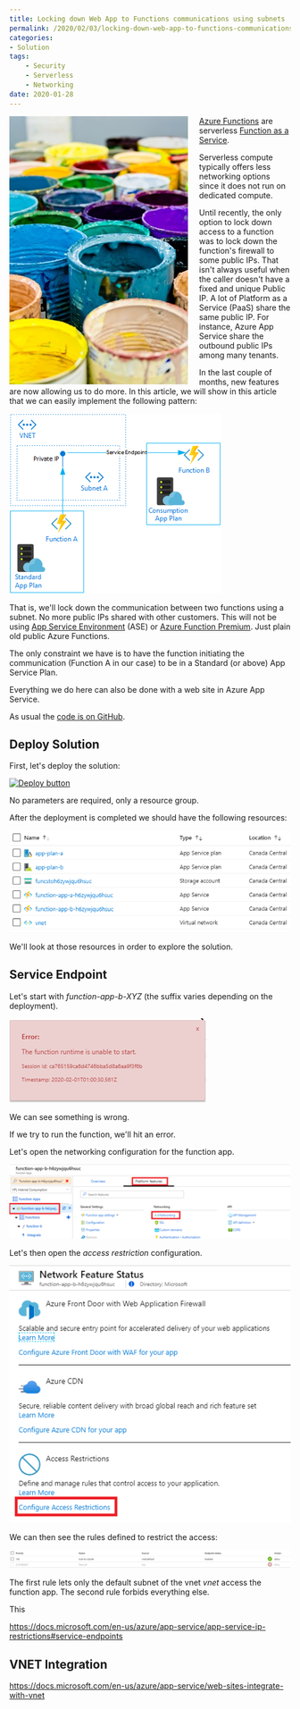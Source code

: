 ```yaml
---
title: Locking down Web App to Functions communications using subnets
permalink: /2020/02/03/locking-down-web-app-to-functions-communications-using-subnets
categories:
- Solution
tags:
    - Security
    - Serverless
    - Networking
date: 2020-01-28
---
```

<img style="float:left;padding-right:20px;" title="From pexels.com" src="/assets/posts/2020/1/locking-down-web-app-to-functions-communications-using-subnets/buckets.jpg" />

[Azure Functions](https://docs.microsoft.com/en-us/azure/azure-functions/functions-overview) are serverless [Function as a Service](https://en.wikipedia.org/wiki/Function_as_a_service).

Serverless compute typically offers less networking options since it does not run on dedicated compute.

Until recently, the only option to lock down access to a function was to lock down the function's firewall to some public IPs.  That isn't always useful when the caller doesn't have a fixed and unique Public IP.  A lot of Platform as a Service (PaaS) share the same public IP.  For instance, Azure App Service share the outbound public IPs among many tenants.

In the last couple of months, new features are now allowing us to do more.  In this article, we will show in this article that we can easily implement the following pattern:

![target implementation](/assets/posts/2020/1/locking-down-web-app-to-functions-communications-using-subnets/function-networking.png)

That is, we'll lock down the communication between two functions using a subnet.  No more public IPs shared with other customers.  This will not be using [App Service Environment](https://docs.microsoft.com/en-us/azure/app-service/environment/intro) (ASE) or [Azure Function Premium](https://docs.microsoft.com/en-us/azure/azure-functions/functions-premium-plan).  Just plain old public Azure Functions.

The only constraint we have is to have the function initiating the communication (Function A in our case) to be in a Standard (or above) App Service Plan.

Everything we do here can also be done with a web site in Azure App Service.

As usual the [code is on GitHub](https://github.com/vplauzon/function/tree/master/lock-in-subnet).

## Deploy Solution

First, let's deploy the solution:

[![Deploy button](http://azuredeploy.net/deploybutton.png)](https://portal.azure.com/#create/Microsoft.Template/uri/https%3A%2F%2Fraw.githubusercontent.com%2Fvplauzon%2Ffunction%2Fmaster%2Flock-in-subnet%2Fdeploy.json)

No parameters are required, only a resource group.

After the deployment is completed we should have the following resources:

![Resources](/assets/posts/2020/1/locking-down-web-app-to-functions-communications-using-subnets/resources.png)

We'll look at those resources in order to explore the solution.

## Service Endpoint

Let's start with *function-app-b-XYZ* (the suffix varies depending on the deployment).

![Function b](/assets/posts/2020/1/locking-down-web-app-to-functions-communications-using-subnets/function-b.png)

We can see something is wrong.

If we try to run the function, we'll hit an error.

Let's open the networking configuration for the function app.

![Networking](/assets/posts/2020/1/locking-down-web-app-to-functions-communications-using-subnets/networking.png)

Let's then open the *access restriction* configuration.

![Access Restriction](/assets/posts/2020/1/locking-down-web-app-to-functions-communications-using-subnets/access-restriction.png)

We can then see the rules defined to restrict the access:

![Rules](/assets/posts/2020/1/locking-down-web-app-to-functions-communications-using-subnets/rules.png)

The first rule lets only the default subnet of the vnet *vnet* access the function app.  The second rule forbids everything else.

This 

https://docs.microsoft.com/en-us/azure/app-service/app-service-ip-restrictions#service-endpoints

## VNET Integration

https://docs.microsoft.com/en-us/azure/app-service/web-sites-integrate-with-vnet

